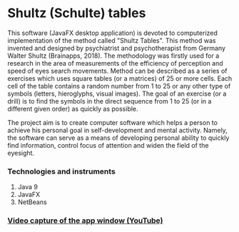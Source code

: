 # Shultz (Schulte) tables

This software (JavaFX desktop application) is devoted to computerized implementation of the method called "Shultz Tables". This method was invented and designed by psychiatrist and psychotherapist from Germany Walter Shultz (Brainapps, 2018). The methodology was firstly used for a research in the area of measurements of the efficiency of perception and speed of eyes search movements. Method can be described as a series of exercises which uses square tables (or a matrices) of 25 or more cells. Each cell of the table contains a random number from 1 to 25 or any other type of symbols (letters, hieroglyphs, visual images). The goal of an exercise (or a drill) is to find the symbols in the direct sequence from 1 to 25 (or in a different given order) as quickly as possible. 

The project aim is to create computer software which helps a person to achieve his personal goal in self-development and mental activity. Namely, the software can serve as a means of developing personal ability to quickly find information, control focus of attention and widen the field of the eyesight. 

### Technologies and instruments 
1. Java 9
2. JavaFX
3. NetBeans

### [Video capture of the app window (YouTube)](https://youtu.be/uYj_-70CfAg) 
